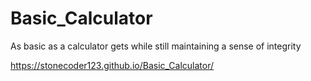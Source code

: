 # Basic_Calculator
As basic as a calculator gets while still maintaining a sense of integrity


https://stonecoder123.github.io/Basic_Calculator/
